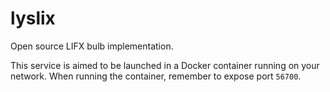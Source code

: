 # lyslix
Open source LIFX bulb implementation.

This service is aimed to be launched in a Docker container running on your network. When running the container, remember to expose port `56700`.
